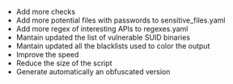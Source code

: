 - Add more checks
- Add more potential files with passwords to sensitive_files.yaml
- Add more regex of interesting APIs to regexes.yaml
- Mantain updated the list of vulnerable SUID binaries
- Mantain updated all the blacklists used to color the output
- Improve the speed
- Reduce the size of the script
- Generate automatically an obfuscated version